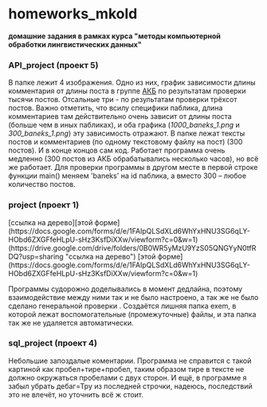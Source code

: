 # homeworks_mkold
**домашние задания в рамках курса "методы компьютерной обработки лингвистических данных"**

### API_project (проект 5)
  В папке лежит 4 изображения. Одно из них, график зависимости длины комментария от длины поста в группе [АКБ](https://vk.com/baneks) по результатам проверки тысячи постов. Отсальные три - по результатам проверки трёхсот постов. Важно отметить, что всилу специфики паблика, длина комментариев там действительно очень зависит от длины поста (больше чем в иных пабликах), и оба графика (*1000_baneks_1.png* и *300_baneks_1.png*) эту зависимость отражают. В папке лежат тексты постов и комментариев (по одному текстовому файлу на пост) (300 постов). И в конце концов сам код. Работает программа очень медленно (300 постов из АКБ обрабатывались несколько часов), но всё же работает. Для проверки программы в другом месте в первой строке функции main() меняем 'baneks' на id паблика, а вместо 300 – любое количество постов. 

### project (проект 1)

  <tr>[ссылка на дерево][этой форме](https://docs.google.com/forms/d/e/1FAIpQLSdXLd6WhYxHNU3SG6qLY-HObd6ZXGFfeHLpU-sHz3KsfDiXXw/viewform?c=0&w=1)(https://drive.google.com/drive/folders/0B0WR5yMzU9YzS05QNGYyN0tfRDQ?usp=sharing "ссылка на дерево")
  [этой форме](https://docs.google.com/forms/d/e/1FAIpQLSdXLd6WhYxHNU3SG6qLY-HObd6ZXGFfeHLpU-sHz3KsfDiXXw/viewform?c=0&w=1)

  Программы судорожно доделывались в момент дедлайна, поэтому взаимодействие между ними так и не было настроено, а так же не     было сделано генеральной проверки . Создаётся лишняя папка exem, в которой лежат воспомогательные (промежуточные) файлы, и     эта папка так же не удаляется автоматически.
  
### sql_project (проект 4)

  Небольшие запоздалые коментарии. Программа не справится с такой картиной как пробел+тире+пробел, таким образом тире в тексте не должно окружаться пробелами с двух сторон. И ещё, в программе я забыл убрать дебаг=Тру из последней строчки, надеюсь, последствий это не влечёт, но уточнить всё ж стоит.
